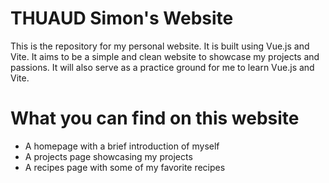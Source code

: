# THUAUD Simon's Website

This is the repository for my personal website. It is built using Vue.js and Vite. It aims to be a simple and clean website to showcase my projects and passions. It will also serve as a practice ground for me to learn Vue.js and Vite.

# What you can find on this website

- A homepage with a brief introduction of myself
- A projects page showcasing my projects
- A recipes page with some of my favorite recipes